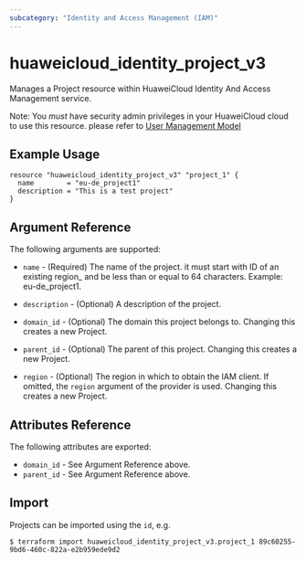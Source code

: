 ```yaml
---
subcategory: "Identity and Access Management (IAM)"
---
```


# huaweicloud\_identity\_project_v3

Manages a Project resource within HuaweiCloud Identity And Access 
Management service.

Note: You _must_ have security admin privileges in your HuaweiCloud 
cloud to use this resource. please refer to [User Management Model](
https://docs.otc.t-systems.com/en-us/usermanual/iam/iam_01_0034.html)

## Example Usage

```hcl
resource "huaweicloud_identity_project_v3" "project_1" {
  name        = "eu-de_project1"
  description = "This is a test project"
}
```

## Argument Reference

The following arguments are supported:

* `name` - (Required) The name of the project. it must start with 
    ID of an existing region_ and be less than or equal to 64 characters.
    Example: eu-de_project1.

* `description` - (Optional) A description of the project.

* `domain_id` - (Optional) The domain this project belongs to. Changing this
    creates a new Project.

* `parent_id` - (Optional) The parent of this project. Changing this creates
    a new Project.

* `region` - (Optional) The region in which to obtain the IAM client.
    If omitted, the `region` argument of the provider is used. Changing this
    creates a new Project.

## Attributes Reference

The following attributes are exported:

* `domain_id` - See Argument Reference above.
* `parent_id` - See Argument Reference above.

## Import

Projects can be imported using the `id`, e.g.

```
$ terraform import huaweicloud_identity_project_v3.project_1 89c60255-9bd6-460c-822a-e2b959ede9d2
```
